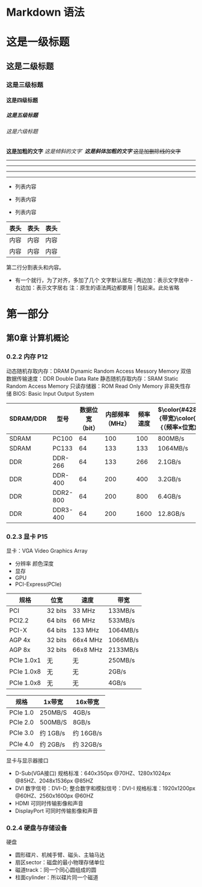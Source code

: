 # Markdown 语法
# 这是一级标题  
## 这是二级标题
### 这是三级标题
#### 这是四级标题
##### 这是五级标题
###### 这是六级标题

**这是加粗的文字**
*这是倾斜的文字*`
***这是斜体加粗的文字***
~~这是加删除线的文字~~

---
----
***
*****

- 列表内容
+ 列表内容
* 列表内容

表头|表头|表头
---|:--:|---:
内容|内容|内容
内容|内容|内容

第二行分割表头和内容。
- 有一个就行，为了对齐，多加了几个
文字默认居左
-两边加：表示文字居中
-右边加：表示文字居右
注：原生的语法两边都要用 | 包起来。此处省略


# 第一部分
## 第0章 计算机概论
### 0.2.2 内存 P12
动态随机存取内存：DRAM Dynamic Random Access Messory Memory
双倍数据传输速度：DDR Double Data Rate
静态随机存取内存：SRAM Static Random Access Memory 
只读存储器：ROM Read Only Memory 非易失性存储
BIOS: Basic Input Output System

SDRAM/DDR|型号|数据位宽（bit）|内部频率（MHz）|频率速度|$\color{#4285f4}{带宽}\color{red}{（频率×位宽}）$
---|---|---|---|---|---|
SDRAM|PC100|64|100|100|800MB/s
SDRAM|PC133|64|133|133|1064MB/s
DDR|DDR-266|64|133|266|2.1GB/s
DDR|DDR-400|64|200|400|3.2GB/s
DDR|DDR2-800|64|200|800|6.4GB/s
DDR|DDR3-400|64|200|1600|12.8GB/s

### 0.2.3 显卡 P15
显卡：VGA Video Graphics Array 
- 分辨率 颜色深度 
- 显存
- GPU
- PCI-Express(PCIe)

规格|位宽|速度|带宽
----|----|----|----|
PCI|32 bits|33 MHz|133MB/s
PCI2.2|64 bits|66 MHz|533MB/s
PCI-X|64 bits|133 MHz|1064MB/s
AGP 4x|32 bits|66x4 MHz|1066MB/s
AGP 8x|32 bits|66x8 MHz|2133MB/s
PCIe 1.0x1|无|无|250MB/s
PCIe 1.0x8|无|无|2GB/s
PCIe 1.0x8|无|无|4GB/s

规格|1x带宽|16x带宽
---|---|---|
PCIe 1.0|250MB/S|4GB/s
PCIe 2.0|500MB/S|8GB/s
PCIe 3.0|约 1GB/s|约 16GB/s
PCIe 4.0|约 2GB/s|约 32GB/s

显卡与显示器接口
- D-Sub(VGA接口) 
    规格标准：640x350px @70HZ、1280x1024px @85HZ、2048x1536px @85HZ
- DVI 数字信号：DVI-D; 整合数字和模拟信号：DVI-I
    规格标准：1920x1200px @60HZ、2560x1600px @60HZ
- HDMI 可同时传输影像和声音
- DisplayPort 可同时传输影像和声音

### 0.2.4 硬盘与存储设备
硬盘
- 圆形碟片、机械手臂、磁头、主轴马达
- 扇区sector：磁盘的最小物理存储单位
- 磁道track：同一个同心圆组成的圆
- 柱面cylinder：所以碟片同一个磁道



